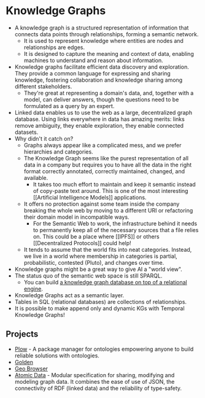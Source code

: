 # Knowledge Graphs

- A knowledge graph is a structured representation of information that connects data points through relationships, forming a semantic network.
  - It is used to represent knowledge where entities are nodes and relationships are edges.
  - It is designed to capture the meaning and context of data, enabling machines to understand and reason about information.
- Knowledge graphs facilitate efficient data discovery and exploration. They provide a common language for expressing and sharing knowledge, fostering collaboration and knowledge sharing among different stakeholders.
  - They're great at representing a domain's data, and, together with a model, can deliver answers, though the questions need to be formulated as a query by an expert.
- Linked data enables us to use the web as a large, decentralized graph database. Using links everywhere in data has amazing merits: links remove ambiguity, they enable exploration, they enable connected datasets.
- Why didn't it catch on?
  - Graphs always appear like a complicated mess, and we prefer hierarchies and categories.
  - The Knowledge Graph seems like the purest representation of all data in a company but requires you to have all the data in the right format correctly annotated, correctly maintained, changed, and available.
    - It takes too much effort to maintain and keep it semantic instead of copy-paste text around. This is one of the most interesting [[Artificial Intelligence Models]] applications.
  - It offers no protection against some team inside the company breaking the whole web by moving to a different URI or refactoring their domain model in incompatible ways.
    - For the Semantic Web to work, the infrastructure behind it needs to permanently keep all of the necessary sources that a file relies on. This could be a place where [[IPFS]] or others [[Decentralized Protocols]] could help!
  - It tends to assume that the world fits into neat categories. Instead, we live in a world where membership in categories is partial, probabilistic, contested (Pluto), and changes over time.
- Knowledge graphs might be a great way to give AI a "world view".
- The status quo of the semantic web space is still SPARQL.
  - You can build [a knowledge graph database on top of a relational engine](https://twitter.com/RelationalAI).
- Knowledge Graphs act as a semantic layer.
- Tables in SQL (relational databases) are collections of relationships.
- It is possible to make append only and dynamic KGs with Temporal Knowledge Graphs!

## Projects

- [Plow](https://plow.pm/) - A package manager for ontologies empowering anyone to build reliable solutions with ontologies.
- [Golden](https://golden.com/)
- [Geo Browser](https://www.geobrowser.io/)
- [Atomic Data](https://docs.atomicdata.dev/) - Modular specification for sharing, modifying and modeling graph data. It combines the ease of use of JSON, the connectivity of RDF (linked data) and the reliability of type-safety.
